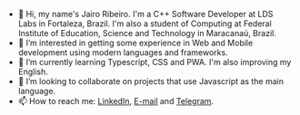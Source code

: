 - 👋 Hi, my name's Jairo Ribeiro. I'm a C++ Software Developer at LDS Labs in Fortaleza, Brazil. I'm also a student of Computing at Federal Institute of Education, Science and Technology in Maracanaú, Brazil.
- 👀 I’m interested in getting some experience in Web and Mobile development using modern languages and frameworks.
- 🌱 I’m currently learning Typescript, CSS and PWA. I'm also improving my English.
- 💞️ I’m looking to collaborate on projects that use Javascript as the main language.
- 📫 How to reach me: [LinkedIn](https://www.linkedin.com/in/jairoribeiro167/), [E-mail](mailto:jairoduarte123@gmail.com) and [Telegram](https://t.me/jairoribeiro167).

<!---
jairoribeiro167/jairoribeiro167 is a ✨ special ✨ repository because its `README.md` (this file) appears on your GitHub profile.
You can click the Preview link to take a look at your changes.
--->
